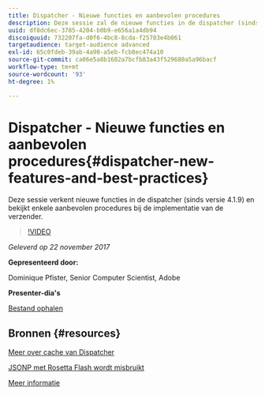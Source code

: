 ```yaml
---
title: Dispatcher - Nieuwe functies en aanbevolen procedures
description: Deze sessie zal de nieuwe functies in de dispatcher (sinds versie 4.1.9) verkennen en zal naar enkele beste werkwijzen kijken wanneer de dispatcher wordt geïmplementeerd.
uuid: df8dc6ec-3785-4204-b0b9-e656a1a4db94
discoiquuid: 732207fa-d0f6-4bc8-8cda-f25703e4b061
targetaudience: target-audience advanced
exl-id: 65c0fdeb-39ab-4a90-a5eb-fcb8ec474a10
source-git-commit: ca06e5a8b1602a7bcfb83a43f529680a5a96bacf
workflow-type: tm+mt
source-wordcount: '93'
ht-degree: 1%

---
```


# Dispatcher - Nieuwe functies en aanbevolen procedures{#dispatcher-new-features-and-best-practices}

Deze sessie verkent nieuwe functies in de dispatcher (sinds versie 4.1.9) en bekijkt enkele aanbevolen procedures bij de implementatie van de verzender.

>[!VIDEO](https://video.tv.adobe.com/v/20842/?quality=9)

*Geleverd op 22 november 2017*

**Gepresenteerd door:**

Dominique Pfister, Senior Computer Scientist, Adobe

**Presenter-dia&#39;s**

[Bestand ophalen](assets/dispatcher-aemgemsnov2017.pdf)

## Bronnen {#resources}

[Meer over cache van Dispatcher](https://github.com/cqsupport/webinar-dispatchercache)

[JSONP met Rosetta Flash wordt misbruikt](https://miki.it/blog/2014/7/8/abusing-jsonp-with-rosetta-flash/)

[Meer informatie](https://adobe-consulting-services.github.io/acs-aem-commons/features/dispatcher-ttl/index.html)

<!--
[Get back to the Overview](https://helpx.adobe.com/experience-manager/kt/eseminars/gems/aem-index.html)
-->
